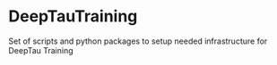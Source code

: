 # DeepTauTraining
Set of scripts and python packages to setup needed infrastructure for DeepTau Training
